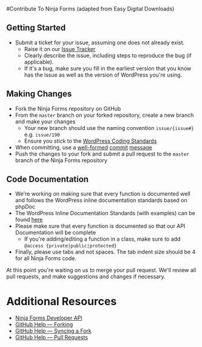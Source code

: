 #Contribute To Ninja Forms
(adapted from Easy Digital Downloads)

## Getting Started

* Submit a ticket for your issue, assuming one does not already exist.
  * Raise it on our [Issue Tracker](https://github.com/wpninjas/ninja-forms/issues)
  * Clearly describe the issue, including steps to reproduce the bug (if applicable).
  * If it's a bug, make sure you fill in the earliest version that you know has the issue as well as the version of WordPress you're using.

## Making Changes

* Fork the Ninja Forms repository on GitHub
* From the `master` branch on your forked repository, create a new branch and make your changes
  * Your new branch should use the naming convention `issue/{issue#}` e.g. `issue/190`
  * Ensure you stick to the [WordPress Coding Standards](http://codex.wordpress.org/WordPress_Coding_Standards)
* When committing, use a [well-formed](http://robots.thoughtbot.com/5-useful-tips-for-a-better-commit-message) [commit](http://tbaggery.com/2008/04/19/a-note-about-git-commit-messages.html) [message](http://who-t.blogspot.com/2009/12/on-commit-messages.html)
* Push the changes to your fork and submit a pull request to the `master` branch of the Ninja Forms repository

## Code Documentation

* We're working on making sure that every function is documented well and follows the WordPress inline documentation standards based on phpDoc
* The WordPress Inline Documentation Standards (with examples) can be found [here](http://make.wordpress.org/core/handbook/inline-documentation-standards/php-documentation-standards/)
* Please make sure that every function is documented so that our API Documentation will be complete
	* If you're adding/editing a function in a class, make sure to add `@access {private|public|protected}`
* Finally, please use tabs and not spaces. The tab indent size should be 4 for all Ninja Forms code.

At this point you're waiting on us to merge your pull request. We'll review all pull requests, and make suggestions and changes if necessary.

# Additional Resources
* [Ninja Forms Developer API](http://ninjaforms.com/documentation/developer-api/)
* [GitHub Help — Forking](https://help.github.com/articles/fork-a-repo)
* [GitHub Help — Syncing a Fork](https://help.github.com/articles/syncing-a-fork)
* [GitHub Help — Pull Requests](https://help.github.com/articles/using-pull-requests#before-you-begin)